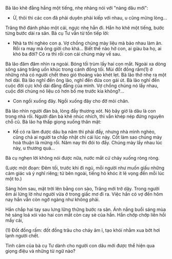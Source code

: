 Bà lão khẽ đằng hắng một tiếng, nhẹ nhàng nói với "nàng dâu mới":

- Ừ, thôi thì các con đã phải duyên phải kiếp với nhau, u cũng mừng lòng...

Trăng thở đánh phào một cái, ngực nhẹ hẳn đi. Hắn ho khẽ một tiếng, bước từng bước dài ra sân. Bà cụ Tư vẫn từ tốn tiếp lời:

- Nhà ta thì nghèo con ạ. Vợ chồng chúng mày liệu mà bảo nhau làm ăn. Rồi ra may mà ông giời cho khá... Biết thế nào hở con, ai giàu ba họ, ai khó ba đời? Có ra thì rồi con cái chúng mày về sau.

Bà lão đăm đăm nhìn ra ngoài. Bóng tối trùm lấy hai con mắt. Ngoài xa dòng sông sáng trắng uốn khúc trong cánh đồng tối. Mùi đốt đồng rấm(1) ở những nhà có người chết theo gió thoảng vào khét lẹt. Bà lão thở nhẹ ra một hơi dài. Bà lão nghĩ đến ông lão, nghĩ đến đứa con gái út. Bà lão nghĩ đến cuộc đời cực khổ dài đằng đẵng của mình. Vợ chồng chúng nó lấy nhau, cuộc đời chúng nó liệu có hơn bố mẹ trước kia không?...

- Con ngồi xuống đây. Ngồi xuống đây cho đỡ mỏi chân.

Bà lão nhìn người đàn bà, lòng đầy thương xót. Nó bây giờ là dâu là con trong nhà rồi. Người đàn bà khẽ nhúc nhích, thì vẫn khép nép đứng nguyên chỗ cũ. Bà lão hạ thấp giọng xuống thân mật:

- Kể có ra làm được dâu ba năm thì phải đấy, nhưng nhà mình nghèo, cũng chả ai người ta chấp nhặt chi cái lúc này. Cốt làm sao chúng mày hoà thuận là mừng rồi. Năm nay thì đói to đấy. Chúng mày lấy nhau lúc này, u thương quá...

Bà cụ nghẹn lời không nói được nữa, nước mắt cứ chảy xuống ròng ròng.

(Lược một đoạn: Đêm tối, trước khi đi ngủ, mỗi người như muốn giấu những cảm giác và ý nghĩ riêng; từ bên ngoài, tiếng hò khóc ít lẽ vọng đến mỗi lúc một to.)

Sáng hôm sau, mặt trời lên bằng con sào, Trăng mới trở dậy. Trong người êm ái lừng lờ như người vừa ở trong giấc mơ đi ra. Việc hắn có vợ đến hôm nay hắn vẫn còn ngỡ ngàng như không phải.

Hắn chắp hai tay sau lưng lững thững bước ra sân. Ánh nắng buổi sáng mùa hè sáng loá xói vào hai con mắt còn cay sè của hắn. Hắn chớp chớp liên hồi mấy cái,

(1) Đốt đồng rấm: đốt đồng trâu cho cháy âm ỉ, tạo khói nhằm xua bớt hơi lạnh người chết.

Tình cảm của bà cụ Tư dành cho người con dâu mới được thể hiện qua giọng điệu và những từ ngữ nào?